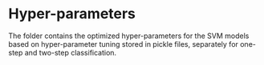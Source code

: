 # Hyper-parameters 

The folder contains the optimized hyper-parameters for the SVM models based on hyper-parameter tuning stored in pickle files, separately for one-step and two-step classification.